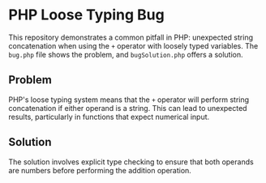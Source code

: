 # PHP Loose Typing Bug

This repository demonstrates a common pitfall in PHP: unexpected string concatenation when using the `+` operator with loosely typed variables.  The `bug.php` file shows the problem, and `bugSolution.php` offers a solution.

## Problem

PHP's loose typing system means that the `+` operator will perform string concatenation if either operand is a string. This can lead to unexpected results, particularly in functions that expect numerical input.

## Solution

The solution involves explicit type checking to ensure that both operands are numbers before performing the addition operation.